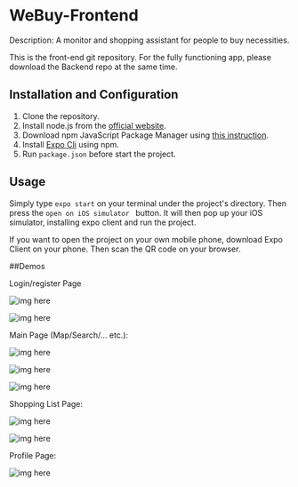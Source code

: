 # WeBuy-Frontend
Description: A monitor and shopping assistant for people to buy necessities.

This is the front-end git repository. For the fully functioning app, please 
download the Backend repo at the same time.

## Installation and Configuration
1. Clone the repository.
2. Install node.js from the [official website](https://nodejs.org/en/).
3. Download npm JavaScript Package Manager using [this instruction](https://www.npmjs.com/get-npm).
4. Install [Expo Cli](https://docs.expo.io/workflow/expo-cli/) using npm.
5. Run ```package.json``` before start the project.

Usage
---
Simply type ```expo start``` on your terminal under the project's directory.
Then press the ```open on iOS simulator ``` button. It will then pop up your 
iOS simulator, installing expo client and run the project.

If you want to open the project on your own mobile phone, download Expo Client on
your phone. Then scan the QR code on your browser.

##Demos

Login/register Page

![img here](./assets/screenshot/login.png)

![img here](./assets/screenshot/register.png)

Main Page (Map/Search/... etc.):

![img here](./assets/screenshot/map.png)

![img here](./assets/screenshot/items.png)

![img here](./assets/screenshot/modal.png)

Shopping List Page:

![img here](./assets/screenshot/plan.png)

![img here](./assets/screenshot/wishlist.png)

Profile Page:

![img here](./assets/screenshot/profile.png)


